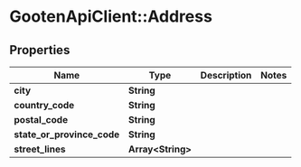 # GootenApiClient::Address

## Properties
Name | Type | Description | Notes
------------ | ------------- | ------------- | -------------
**city** | **String** |  | 
**country_code** | **String** |  | 
**postal_code** | **String** |  | 
**state_or_province_code** | **String** |  | 
**street_lines** | **Array&lt;String&gt;** |  | 


